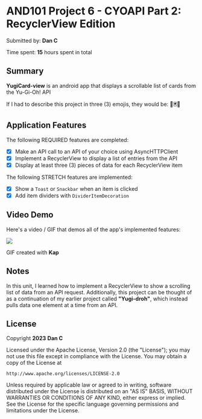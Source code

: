 <!-- (This is a comment) INSTRUCTIONS: Go through this page and fill out any **bolded** entries with their correct values.-->

# AND101 Project 6 - CYOAPI Part 2: RecyclerView Edition

Submitted by: **Dan C**

Time spent: **15** hours spent in total

## Summary

**YugiCard-view** is an android app that displays a scrollable list of cards from the Yu-Gi-Oh! API

If I had to describe this project in three (3) emojis, they would be: **🤞🃏😎**

## Application Features

<!-- (This is a comment) Please be sure to change the [ ] to [x] for any features you completed.  If a feature is not checked [x], you might miss the points for that item! -->

The following REQUIRED features are completed:

- [x] Make an API call to an API of your choice using AsyncHTTPClient
- [x] Implement a RecyclerView to display a list of entries from the API
- [x] Display at least three (3) pieces of data for each RecyclerView item

The following STRETCH features are implemented:

<!-- - [ ] Add a UI element for the user to interact with API further-->
- [x] Show a `Toast` or `Snackbar` when an item is clicked
- [x] Add item dividers with `DividerItemDecoration`

<!--The following EXTRA features are implemented:

- [ ] List anything else that you added to improve the app!-->

## Video Demo

Here's a video / GIF that demos all of the app's implemented features:

![](https://github.com/dannnnnn04/YugiCard-view/blob/main/GIF.gif)

GIF created with **Kap**

<!-- Recommended tools:
- [Kap](https://getkap.co/) for macOS
- [ScreenToGif](https://www.screentogif.com/) for Windows
- [peek](https://github.com/phw/peek) for Linux. -->

## Notes

In this unit, I learned how to implement a RecyclerView to show a scrolling list of data from an API request. Additionally, this project can be thought of
as a continuation of my earlier project called **"Yugi-droh"**, which instead pulls data one element at a time from an API.

## License

Copyright **2023** **Dan C**

Licensed under the Apache License, Version 2.0 (the "License");
you may not use this file except in compliance with the License.
You may obtain a copy of the License at

    http://www.apache.org/licenses/LICENSE-2.0

Unless required by applicable law or agreed to in writing, software
distributed under the License is distributed on an "AS IS" BASIS,
WITHOUT WARRANTIES OR CONDITIONS OF ANY KIND, either express or implied.
See the License for the specific language governing permissions and
limitations under the License.
